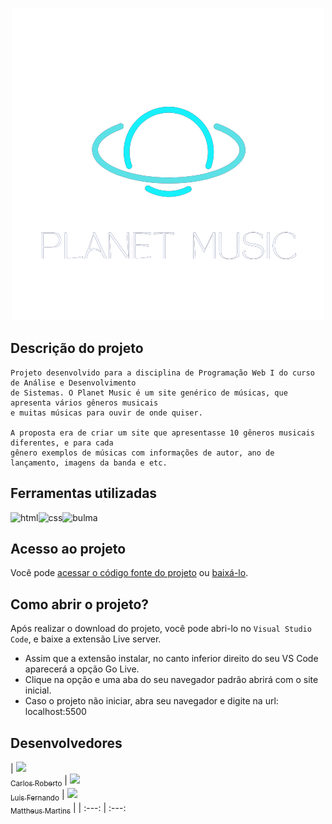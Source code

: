 <p align="center">
    <img width="500" height="500" alt="Planet Music" src="./img/planetmusicsemfundo.png">
</p>

## Descrição do projeto

<p align="justify">

    Projeto desenvolvido para a disciplina de Programação Web I do curso de Análise e Desenvolvimento 
    de Sistemas. O Planet Music é um site genérico de músicas, que apresenta vários gêneros musicais 
    e muitas músicas para ouvir de onde quiser. 
    
    A proposta era de criar um site que apresentasse 10 gêneros musicais diferentes, e para cada 
    gênero exemplos de músicas com informações de autor, ano de lançamento, imagens da banda e etc. 

</p>


## Ferramentas utilizadas

<img src="https://cdn.jsdelivr.net/gh/devicons/devicon/icons/html5/html5-original.svg" alt="html" width="40" height="40"><img src="https://cdn.jsdelivr.net/gh/devicons/devicon/icons/css3/css3-original.svg" alt="css" width="40" height="40"><img src="https://cdn.jsdelivr.net/gh/devicons/devicon/icons/bulma/bulma-plain.svg" alt="bulma" width="40" height="40">


## Acesso ao projeto

Você pode [acessar o código fonte do projeto](https://github.com/Mattheus-CM/Planet-Music) ou [baixá-lo](https://github.com/Mattheus-CM/Planet-Music/archive/refs/heads/main.zip).


## Como abrir o projeto?

Após realizar o download do projeto, você pode abri-lo no `Visual Studio Code`, e baixe a extensão Live server.

- Assim que a extensão instalar, no canto inferior direito do seu VS Code aparecerá a opção Go Live.
- Clique na opção e uma aba do seu navegador padrão abrirá com o site inicial.
- Caso o projeto não iniciar, abra seu navegador e digite na url: localhost:5500


## Desenvolvedores

| [<img src="https://avatars.githubusercontent.com/u/109044720?v=4" width=115><br><sub>Carlos Roberto</sub>](https://github.com/CarlosRLacerda/) | [<img src="https://avatars.githubusercontent.com/u/108010754?v=4" width=115><br><sub>Luis Fernando</sub>](https://github.com/Lufernando301/) | [<img src="https://avatars.githubusercontent.com/u/96598307?v=4" width=115><br><sub>Mattheus Martins</sub>](https://github.com/Mattheus-CM/) |
| :---: | :---: 